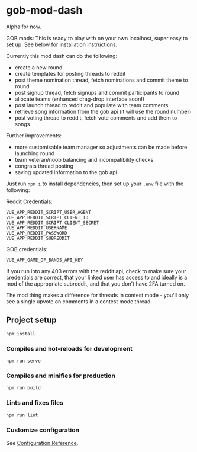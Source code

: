 # gob-mod-dash

Alpha for now.

GOB mods: This is ready to play with on your own localhost, super easy to set up. See below for installation instructions.

Currently this mod dash can do the following:

- create a new round
- create templates for posting threads to reddit
- post theme nomination thread, fetch nominations and commit theme to round
- post signup thread, fetch signups and commit participants to round
- allocate teams (enhanced drag-drop interface soon!)
- post launch thread to reddit and populate with team comments
- retrieve song information from the gob api (it will use the round number)
- post voting thread to reddit, fetch vote comments and add them to songs

Further improvements:

- more customisable team manager so adjustments can be made before launching round
- team veteran/noob balancing and incompatibility checks
- congrats thread posting
- saving updated information to the gob api

Just run `npm i` to install dependencies, then set up your `.env` file with the following:

Reddit Credentials:
```
VUE_APP_REDDIT_SCRIPT_USER_AGENT
VUE_APP_REDDIT_SCRIPT_CLIENT_ID
VUE_APP_REDDIT_SCRIPT_CLIENT_SECRET
VUE_APP_REDDIT_USERNAME
VUE_APP_REDDIT_PASSWORD
VUE_APP_REDDIT_SUBREDDIT
```
GOB credentials:

```
VUE_APP_GAME_OF_BANDS_API_KEY
```

If you run into any 403 errors with the reddit api, check to make sure your credentials are correct, that your linked user has access to and ideally is a mod of the appropriate subreddit, and that you don't have 2FA turned on.

The mod thing makes a difference for threads in contest mode - you'll only see a single upvote on comments in a contest mode thread.

## Project setup
```
npm install
```

### Compiles and hot-reloads for development
```
npm run serve
```

### Compiles and minifies for production
```
npm run build
```

### Lints and fixes files
```
npm run lint
```

### Customize configuration
See [Configuration Reference](https://cli.vuejs.org/config/).
